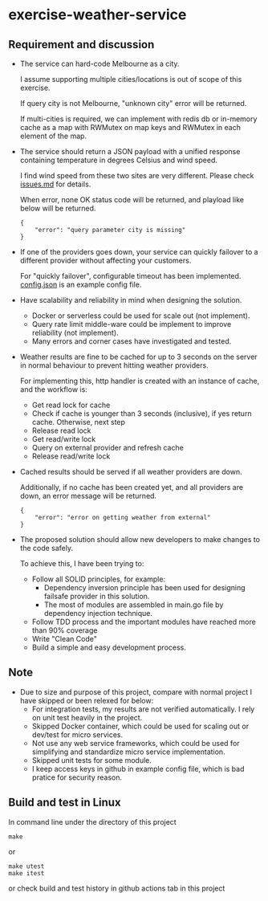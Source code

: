 # exercise-weather-service

## Requirement and discussion

* The service can hard-code Melbourne as a city.

    I assume supporting multiple cities/locations is out of scope of this exercise. 

    If query city is not Melbourne, "unknown city" error will be returned.

    If multi-cities is required, we can implement with redis db or in-memory cache as a map with RWMutex on map keys and RWMutex in each element of the map.

* The service should return a JSON payload with a unified response containing temperature in degrees Celsius and wind speed.

    I find wind speed from these two sites are very different. Please check [issues.md](issues.md) for details.

    When error, none OK status code will be returned, and playload like below will be returned.
    ```
    {
    	"error": "query parameter city is missing"
    }

    ```

* If one of the providers goes down, your service can quickly failover to a different provider without affecting your customers.

    For "quickly failover", configurable timeout has been implemented. [config.json](config.json) is an example config file.

* Have scalability and reliability in mind when designing the solution.
    - Docker or serverless could be used for scale out (not implement).
    - Query rate limit middle-ware could be implement to improve reliability (not implement).
    - Many errors and corner cases have investigated and tested.

* Weather results are fine to be cached for up to 3 seconds on the server in normal behaviour to prevent hitting weather providers.

    For implementing this, http handler is created with an instance of cache, and the workflow is:

    - Get read lock for cache
    - Check if cache is younger than 3 seconds (inclusive), if yes return cache. Otherwise, next step
    - Release read lock
    - Get read/write lock
    - Query on external provider and refresh cache
    - Release read/write lock

* Cached results should be served if all weather providers are down.

    Additionally, if no cache has been created yet, and all providers are down, an error message will be returned.
    ```
    {
	    "error": "error on getting weather from external"
    }
    ```

* The proposed solution should allow new developers to make changes to the code safely.

    To achieve this, I have been trying to:
    
    - Follow all SOLID principles, for example:
        - Dependency inversion principle has been used for designing failsafe provider in this solution.
        - The most of modules are assembled in main.go file by dependency injection technique.
    - Follow TDD process and the important modules have reached more than 90% coverage
    - Write "Clean Code" 
    - Build a simple and easy development process.

## Note

* Due to size and purpose of this project, compare with normal project I have skipped or been relexed for below:
    - For integration tests, my results are not verified automatically. I rely on unit test heavily in the project.
    - Skipped Docker container, which could be used for scaling out or dev/test for micro services.
    - Not use any web service frameworks, which could be used for simplifying and standardize micro service implementation.
    - Skipped unit tests for some module.
    - I keep access keys in github in example config file, which is bad pratice for security reason.

## Build and test in Linux

In command line under the directory of this project
```
make
```
or 
```
make utest
make itest
```
or check build and test history in github actions tab in this project